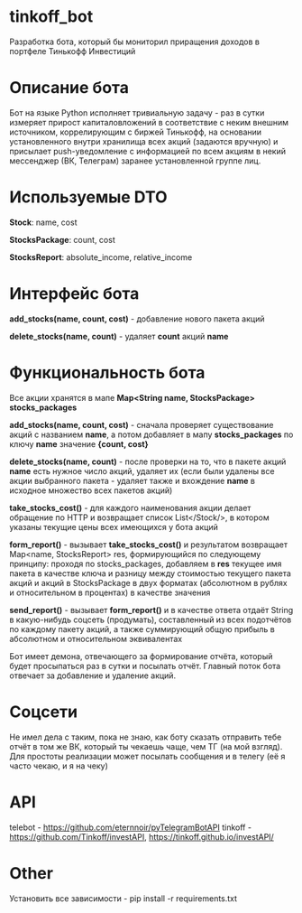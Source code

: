 # tinkoff_bot
Разработка бота, который бы мониторил приращения доходов в портфеле Тинькофф Инвестиций

# Описание бота

Бот на языке Python исполняет тривиальную задачу - раз в сутки измеряет прирост капиталовложений в соответствие с неким внешним источником, коррелирующим с биржей Тинькофф, на основании установленного внутри хранилища всех акций (задаются вручную) и присылает push-уведомление с информацией по всем акциям в некий мессенджер (ВК, Телеграм) заранее установленной группе лиц. 

# Используемые DTO

  <b>Stock</b>: name, cost

  <b>StocksPackage</b>: count, cost

  <b>StocksReport</b>: absolute_income, relative_income


# Интерфейс бота

  <b>add_stocks(name, count, cost)</b> - добавление нового пакета акций
  
  <b>delete_stocks(name, count)</b> - удаляет <b>count</b> акций <b>name</b>

# Функциональность бота

  Все акции хранятся в мапе <b>Map<String name, StocksPackage> stocks_packages</b>

  <b>add_stocks(name, count, cost)</b> - сначала проверяет существование акций с названием <b>name</b>, а потом добавляет в мапу <b>stocks_packages</b> по ключу <b>name</b> значение <b>{count, cost}</b>
  
  <b>delete_stocks(name, count)</b> - после проверки на то, что в пакете акций <b>name</b> есть нужное число акций, удаляет их (если были удалены все акции выбранного пакета - удаляет также и вхождение <b>name</b> в исходное множество всех пакетов акций)

  <b>take_stocks_cost()</b> - для каждого наименования акции делает обращение по HTTP и возвращает список List</Stock/>, в котором указаны текущие цены всех имеющихся у бота акций
  
  <b>form_report()</b> - вызывает <b>take_stocks_cost()</b> и результатом возвращает Map<name, StocksReport> res, формирующийся по следующему принципу: проходя по stocks_packages, добавляем в <b>res</b> текущее имя пакета в качестве ключа и разницу между стоимостью текущего пакета акций и акций в StocksPackage в двух форматах (абсолютном в рублях и относительном в процентах) в качестве значения

  <b>send_report()</b> - вызывает <b>form_report()</b> и в качестве ответа отдаёт String в какую-нибудь соцсеть (продумать), составленный из всех подотчётов по каждому пакету акций, а также суммирующий общую прибыль в абсолютном и относительном эквивалентах

  Бот имеет демона, отвечающего за формирование отчёта, который будет просыпаться раз в сутки и посылать отчёт. Главный поток бота отвечает за добавление и удаление акций.

# Соцсети
  Не имел дела с таким, пока не знаю, как боту сказать отправить тебе отчёт в том же ВК, который ты чекаешь чаще, чем ТГ (на мой взгляд). Для простоты реализации может посылать сообщения и в телегу (её я часто чекаю, и я на чеку)
  
# API
telebot - https://github.com/eternnoir/pyTelegramBotAPI
tinkoff - https://github.com/Tinkoff/investAPI, https://tinkoff.github.io/investAPI/

# Other
Установить все зависимости - pip install -r requirements.txt
